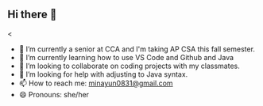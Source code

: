 ## Hi there 👋

<
- 🔭 I’m currently a senior at CCA and I'm taking AP CSA this fall semester.
- 🌱 I’m currently learning how to use VS Code and Github and Java
- 👯 I’m looking to collaborate on coding projects with my classmates.
- 🤔 I’m looking for help with adjusting to Java syntax. 
- 📫 How to reach me: minayun0831@gmail.com
- 😄 Pronouns: she/her
>
